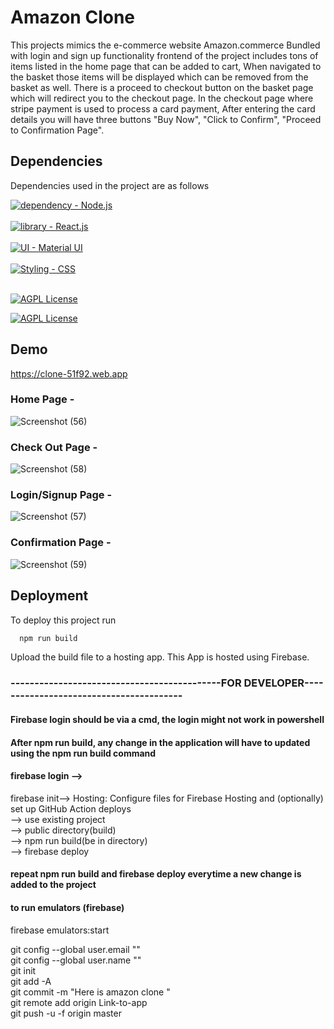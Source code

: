 # Amazon Clone
This projects mimics the e-commerce website Amazon.commerce
Bundled with login and sign up functionality frontend of the 
project includes tons of items listed in the home page that 
can be added to cart, When navigated to the basket those items
 will be displayed which can be removed from the basket as well.
There is a proceed to checkout button on the basket page which 
will redirect you to the checkout page.
In the checkout page where stripe payment is used to process a 
card payment, After entering the card details you will have three 
buttons "Buy Now", "Click to Confirm", "Proceed to Confirmation Page".



## Dependencies

Dependencies used in the project are as follows

[![dependency - Node.js](https://img.shields.io/static/v1?label=dependency&message=Node.js&color=%23A4F752)](https://nodejs.org/en/) <br><br>
[![library - React.js](https://img.shields.io/static/v1?label=library&message=React.js&color=%2352D2F7)](https://reactjs.org/) <br><br>
[![UI - Material UI](https://img.shields.io/static/v1?label=UI&message=Material+UI&color=%2352F7ED)](https://mui.com/) <br><br>
[![Styling - CSS](https://img.shields.io/static/v1?label=Styling&message=CSS&color=%239D52F7)](https://www.css) <br><br>

[![AGPL License](https://img.shields.io/badge/Backend-Firebase-lightgrey)](http://www.firebase.com)

[![AGPL License](https://img.shields.io/badge/dependency-Javascript-orange)](http://www.javascript.com)




## Demo

https://clone-51f92.web.app

### Home Page -

![Screenshot (56)](https://user-images.githubusercontent.com/64829176/210304161-f8042878-a015-4107-9135-12d01b03192b.png)


### Check Out Page -

![Screenshot (58)](https://user-images.githubusercontent.com/64829176/210304180-379afff2-becd-4dd5-aacf-2ee7f443780c.png)


### Login/Signup Page - 

![Screenshot (57)](https://user-images.githubusercontent.com/64829176/210304198-2bc126b8-3234-4675-b20b-4cf927627ded.png)


### Confirmation Page -

![Screenshot (59)](https://user-images.githubusercontent.com/64829176/210304218-60611971-23b1-46b2-8948-8e5658a20417.png)






## Deployment

To deploy this project run

```bash
  npm run build
```
Upload the build file to a hosting app.
This App is hosted using Firebase.






  
### --------------------------------------------FOR DEVELOPER----------------------------------------
#### Firebase login should be via a cmd, the login might not work in powershell

#### After npm run build, any change in the application will have to updated using the npm run build command
#### firebase login -->
firebase init--> Hosting: Configure files for Firebase Hosting and (optionally) set up GitHub Action deploys          
--> use existing project        
--> public directory(build)       
--> npm run build(be in directory)       
--> firebase deploy         
#### repeat npm run build and firebase deploy everytime a new change is added to the project

#### to run emulators (firebase)
firebase emulators:start

git config --global user.email ""            
git config --global user.name ""          
git init         
git add -A         
git commit -m "Here is amazon clone "       
git remote add origin Link-to-app      
git push -u -f origin master      
